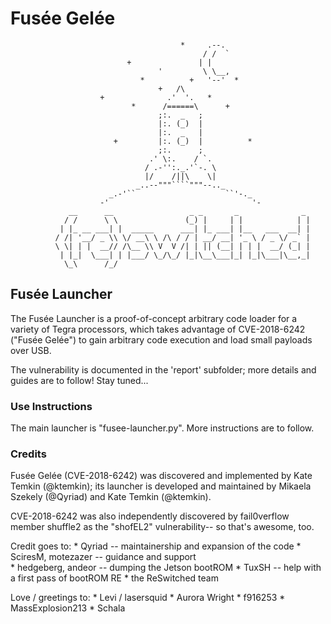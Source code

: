 # Fusée Gelée

```
                                      *     .--.
                                           / /  `
                          +               | |
                                 '         \ \__,
                             *          +   '--'  *
                                 +   /\
                    +              .'  '.   *
                           *      /======\      +
                                 ;:.  _   ;
                                 |:. (_)  |
                                 |:.  _   |
                       +         |:. (_)  |          *
                                 ;:.      ;
                               .' \:.    / `.
                              / .-'':._.'`-. \
                              |/    /||\    \|
                            _..--"""````"""--.._
                      _.-'``                    ``'-._
                    -'                                '-
             __      __                 _ _       _              _
            / /      \ \               (_) |     | |            | |
           | |_ __ ___| |  _____      ___| |_ ___| |__   ___  __| |
          / /| '__/ _ \\ \/ __\ \ /\ / / | __/ __| '_ \ / _ \/ _` |
          \ \| | |  __// /\__ \\ V  V /| | || (__| | | |  __/ (_| |
           | |_|  \___| | |___/ \_/\_/ |_|\__\___|_| |_|\___|\__,_|
            \_\      /_/
```

## Fusée Launcher

The Fusée Launcher is a proof-of-concept arbitrary code loader for a variety
of Tegra processors, which takes advantage of CVE-2018-6242 ("Fusée Gelée")
to gain arbitrary code execution and load small payloads over USB.

The vulnerability is documented in the 'report' subfolder; more details and
guides are to follow! Stay tuned...

### Use Instructions
The main launcher is "fusee-launcher.py". More instructions are to follow.

### Credits            
Fusée Gelée (CVE-2018-6242) was discovered and implemented by Kate Temkin (@ktemkin);
its launcher is developed and maintained by Mikaela Szekely (@Qyriad) and Kate Temkin (@ktemkin).

CVE-2018-6242 was also independently discovered by fail0verflow member 
shuffle2 as the "shofEL2" vulnerability-- so that's awesome, too.

Credit goes to:
    * Qyriad -- maintainership and expansion of the code
    * SciresM, motezazer -- guidance and support  
    * hedgeberg, andeor  -- dumping the Jetson bootROM
    * TuxSH -- help with a first pass of bootROM RE
    * the ReSwitched team

Love / greetings to:
    * Levi / lasersquid
    * Aurora Wright
    * f916253
    * MassExplosion213 
    * Schala
